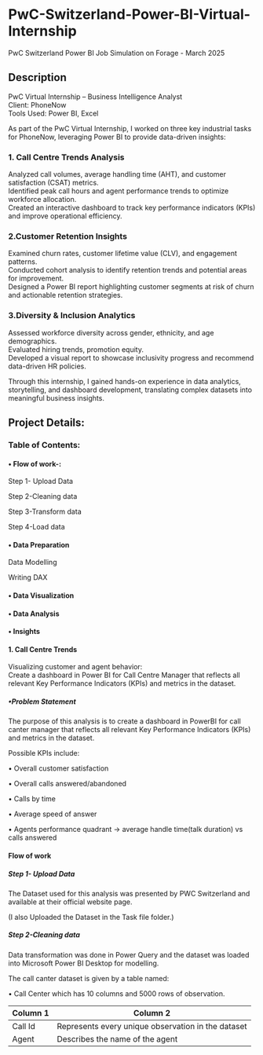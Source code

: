 # PwC-Switzerland-Power-BI-Virtual-Internship
PwC Switzerland Power BI Job Simulation on Forage - March 2025

## Description
PwC Virtual Internship – Business Intelligence Analyst <br>
Client: PhoneNow <br>
Tools Used: Power BI, Excel <br>

As part of the PwC Virtual Internship, I worked on three key industrial tasks for PhoneNow, leveraging Power BI to provide data-driven insights:

### 1. Call Centre Trends Analysis
Analyzed call volumes, average handling time (AHT), and customer satisfaction (CSAT) metrics. <br>
Identified peak call hours and agent performance trends to optimize workforce allocation.<br>
Created an interactive dashboard to track key performance indicators (KPIs) and improve operational efficiency.

### 2.Customer Retention Insights
Examined churn rates, customer lifetime value (CLV), and engagement patterns.<br>
Conducted cohort analysis to identify retention trends and potential areas for improvement.<br>
Designed a Power BI report highlighting customer segments at risk of churn and actionable retention strategies.

### 3.Diversity & Inclusion Analytics
Assessed workforce diversity across gender, ethnicity, and age demographics.<br>
Evaluated hiring trends, promotion equity.<br>
Developed a visual report to showcase inclusivity progress and recommend data-driven HR policies.

Through this internship, I gained hands-on experience in data analytics, storytelling, and dashboard development, translating complex datasets into meaningful business insights.

## Project Details:

### Table of Contents:
#### • Flow of work-:

Step 1- Upload Data

Step 2-Cleaning data

Step 3-Transform data

Step 4-Load data

#### • Data Preparation

Data Modelling

Writing DAX

#### • Data Visualization

#### • Data Analysis

#### • Insights

#### 1. Call Centre Trends
Visualizing customer and agent behavior:<br>
Create a dashboard in Power BI for Call Centre Manager that reflects all relevant Key Performance Indicators (KPIs) and metrics in the dataset.

##### •Problem Statement

The purpose of this analysis is to create a dashboard in PowerBI for call canter manager that reflects all relevant Key Performance Indicators (KPIs) and metrics in the dataset. 

Possible KPIs include:

• Overall customer satisfaction

• Overall calls answered/abandoned

• Calls by time

• Average speed of answer

• Agents performance quadrant -> average handle time(talk duration) vs calls answered

#### Flow of work

##### Step 1- Upload Data

The Dataset used for this analysis was presented by PWC Switzerland and available at their official website page.

(I also Uploaded the Dataset in the Task file folder.)

##### Step 2-Cleaning data

Data transformation was done in Power Query and the dataset was loaded into Microsoft Power BI Desktop for modelling.

The call canter dataset is given by a table named:

• Call Center which has 10 columns and 5000 rows of observation.

| Column 1   | Column 2   | 
|------------|------------|
| Call Id | Represents every unique observation in the dataset| 
| Agent | Describes the name of the agent | 

